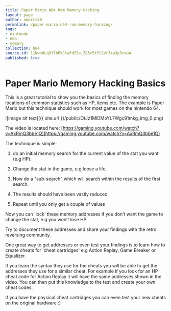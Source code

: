 ```yaml
---
title: Paper Mario N64 Rom Memory Hacking
layout: page
author: amorri40
permalink: /paper-mario-n64-rom-memory-hacking/
tags:
- nintendo
- n64
- memory
collection: n64
source-id: 11Kwn0Lq3f7bPkCtwPdI5a_Z85r5tYl2Vr34a3p3rwu4
published: true
---
```

# Paper Mario Memory Hacking Basics

This is a great tutorial to show you the basics of finding the memory locations of common statistics such as HP, items etc. The example is Paper Mario but this technique should work for most games on the nintendo 64.

![image alt text]({{ site.url }}/public/OtJz1MlDMoYL7Wgc91mkg_img_0.png)

The video is located here: [https://gaming.youtube.com/watch?v=AxRmQ3bbe1Q](https://gaming.youtube.com/watch?v=AxRmQ3bbe1Q) 

The technique is simple:

1. do an initial memory search for the current value of the stat you want (e.g HP).

2. Change the stat in the game, e.g loose a life.

3. Now do a "sub-search" which will search within the results of the first search.

4. The results should have been vastly reduced

5. Repeat until you only get a couple of values

Now you can 'lock' these memory addresses if you don’t want the game to change the stat, e.g you won’t lose HP.

Try to document these addresses and share your findings with the retro reversing community.

One great way to get addresses or even test your findings is to learn how to create cheats for 'cheat cartridges' e.g Action Replay, Game Breaker or Equalizer. 

If you learn the syntax they use for the cheats you will be able to get the addresses they use for a similar cheat. For example if you look for an HP cheat code for Action Replay it will have the same addresses shown in the video. You can then put this knowledge to the test and create your own cheat codes.

If you have the physical cheat cartridges you can even test your new cheats on the original hardware :)  


